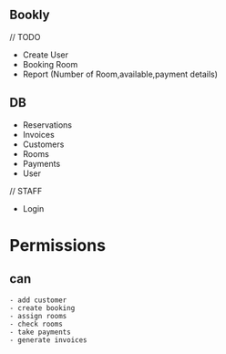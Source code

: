 
## Bookly
// TODO 
- Create User
- Booking Room
- Report (Number of Room,available,payment details)

## DB
- Reservations
- Invoices
- Customers
- Rooms
- Payments
- User



// STAFF
- Login
# Permissions
## can 
    - add customer
    - create booking
    - assign rooms
    - check rooms
    - take payments
    - generate invoices
    



